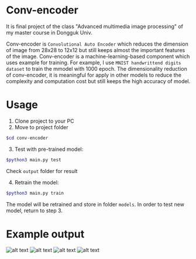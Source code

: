 

# Conv-encoder
It is final project of the class "Advanced multimedia image processing" of my master course in Dongguk Univ.

Conv-encoder is `Convolutional Auto Encoder` which reduces the dimension of image from 28x28 to 12x12 but still keeps almost the important features of the image.
Conv-encoder is a machine-learning-based component which uses example for training. For example, I use `MNIST handwrittend digits dataset` to train the mmodel with 1000 epoch.
The dimensionality reduction of conv-encoder, it is meaningful for apply in other models to reduce the complexity and computation cost but still keeps the high accuracy of model.

# Usage #

1. Clone project to your PC
2. Move to project folder
```sh
$cd conv-encoder
```

3. Test with pre-trained model:
```sh
$python3 main.py test
```

Check `output` folder for result

4. Retrain the model:
```sh
$python3 main.py train
```

The model will be retrained and store in folder `models`. In order to test new model, return to step 3.


# Example output
![alt text](https://raw.githubusercontent.com/noitq/conv-encoder/master/example1.jpg)
![alt text](https://raw.githubusercontent.com/noitq/conv-encoder/master/example2.jpg)
![alt text](https://raw.githubusercontent.com/noitq/conv-encoder/master/example3.jpg)
![alt text](https://raw.githubusercontent.com/noitq/conv-encoder/master/example4.jpg)